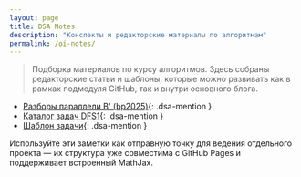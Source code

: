 ```yaml
---
layout: page
title: DSA Notes
description: "Конспекты и редакторские материалы по алгоритмам"
permalink: /oi-notes/
---
```


> Подборка материалов по курсу алгоритмов. Здесь собраны редакторские статьи и шаблоны, которые можно развивать как в рамках подмодуля GitHub, так и внутри основного блога.

- [Разборы параллели B' (bp2025)](./bp2025/contests/){: .dsa-mention }
- [Каталог задач DFS1](./problems/){: .dsa-mention }
- [Шаблон задачи](./problems/id/){: .dsa-mention }

Используйте эти заметки как отправную точку для ведения отдельного проекта — их структура уже совместима с GitHub Pages и поддерживает встроенный MathJax.
